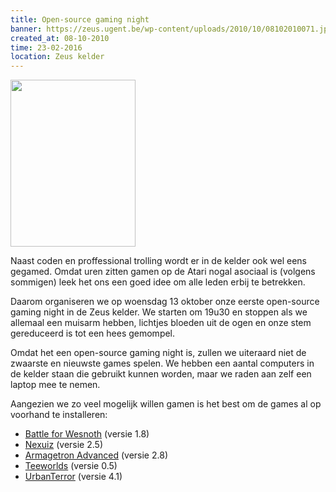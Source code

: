 ```yaml
---
title: Open-source gaming night
banner: https://zeus.ugent.be/wp-content/uploads/2010/10/08102010071.jpg
created_at: 08-10-2010
time: 23-02-2016
location: Zeus kelder
---
```


<img src="https://zeus.ugent.be/wp-content/uploads/2010/10/08102010071.jpg" alt="" title="08102010071" width="200" height="267" class="alignright size-full wp-image-565" />

Naast coden en proffessional trolling wordt er in de kelder ook wel eens gegamed. Omdat uren zitten gamen op de Atari nogal asociaal is (volgens sommigen) leek het ons een goed idee om alle leden erbij te betrekken.

Daarom organiseren we op woensdag 13 oktober onze eerste open-source gaming night in de Zeus kelder. We starten om 19u30 en stoppen als we allemaal een muisarm hebben, lichtjes bloeden uit de ogen en onze stem gereduceerd is tot een hees gemompel.

Omdat het een open-source gaming night is, zullen we uiteraard niet de zwaarste en nieuwste games spelen. We hebben een aantal computers in de kelder staan die gebruikt kunnen worden, maar we raden aan zelf een laptop mee te nemen.

Aangezien we zo veel mogelijk willen gamen is het best om de games al op voorhand te installeren:

<ul>
<li><a href="https://www.wesnoth.org/">Battle for Wesnoth</a> (versie 1.8)</li>
<li><a href="https://alientrap.org/nexuiz/">Nexuiz</a> (versie 2.5)</li>
<li><a href="https://armagetronad.net/">Armagetron Advanced</a> (versie 2.8)</li>
<li><a href="https://www.teeworlds.com/">Teeworlds</a> (versie 0.5)</li>
<li><a href="https://www.urbanterror.info/news/home/">UrbanTerror</a> (versie 4.1)</li>
</ul>
